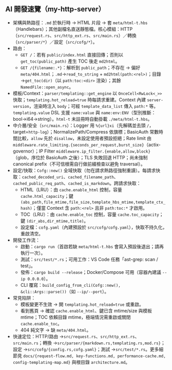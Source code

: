 <!-- WHY: 精煉給 AI/協作者的高濃度指南；當路由/模板/快取/中介層策略變動時更新。保持約 20–50 行。 -->

## AI 開發速覽（my-http-server）

- 架構與熱路徑：`.md` 於執行時 → HTML 片段 → 套 `meta/html-t.hbs`（Handlebars）；其他副檔名直送靜態檔。核心模組：HTTP（`src/request.rs`、`src/http_ext.rs`、`src/main.rs`）／轉換（`src/parser/*`）／設定（`src/cofg/*`）。
- 路由：
  - `GET /`：若有 `public/index.html` 直接回傳；否則以 `get_toc(public_path)` 產生 TOC 後走 `md2html`。
  - `GET /{filename:.*}`：解析到 `public_path`；不存在 → 偏好 `meta/404.html`；`.md`→`read_to_string` + `md2html(path:<rel>)`；目錄 →`get_toc(dir)`（以 `path:toc:<dir>` 渲染）；其餘 `NamedFile::open_async`。
- 模板/Context：`parser/templating::get_engine` 以 `OnceCell<RwLock<_>>` 快取；`templating.hot_reload=true` 時每請求重建。Context 內建 `server-version`，渲染時注入 `body`；可經 `template_data_list` 傳入 `path:*` 等。`templating.value` DSL 支援 `name:value` 與 `name:env:ENV`（型別推斷：bool→i64→string）。`html-t` 未註冊時自動掛載 `./meta/html-t.hbs`。
- 中介層/安全（`src/main.rs`）：Logger 用 `%{url}xi`（先解碼並去頭 `/`，target=`http-log`）；NormalizePath/Compress 依旗標；BasicAuth 常數時間比較，`allow` 先於 `disallow`，未設定使用者預設拒絕；Rate limit 由 `middleware.rate_limiting.{seconds_per_request,burst_size}`（actix-governor）；IP Filter `middleware.ip_filter.{enable,allow,block}`（glob，序位於 BasicAuth 之後）；TLS 失敗回退 HTTP；尚未強制 canonical prefix（不可信根需自行做前綴檢查以避免 traversal）。
- 設定/快取：`Cofg::new()` 全域快取（勿在請求熱路徑強制重讀）。每請求快取：`cached_decoded_uri`、`cached_filename_path`、`cached_public_req_path`、`cached_is_markdown`。跨請求快取：
  - HTML（LRU）：由 `cache.enable_html` 控制，容量 `cache.html_capacity`；鍵 `(abs_path,file_mtime,file_size,template_hbs_mtime,template_ctx_hash)`；僅當 Context 含 `path:<rel>` 且非 `path:toc:*` 才啟用。
  - TOC（LRU）：由 `cache.enable_toc` 控制，容量 `cache.toc_capacity`；鍵 `(dir_abs,dir_mtime,title)`。
  - 設定檔：`cofg.yaml`（內建預設於 `src/cofg/cofg.yaml`），快取不持久化，重啟清空。
- 開發工作流：
  - 啟動：`cargo run`（首啟若缺 `meta/html-t.hbs` 會寫入預設後退出；請再執行一次）。
  - 測試：`src/test/*.rs`；可用工作：VS Code 任務「ast-grep: scan / test」。
  - 發佈：`cargo build --release`；Docker/Compose 可用（容器內建議 `--ip 0.0.0.0`）。
  - CLI 覆寫：`build_config_from_cli(Cofg::new(), &cli::Args::parse())`（如 `--ip/--port`）。
- 常見陷阱：
  - 模板變更不生效 → 開 `templating.hot_reload=true` 或重啟。
  - 看到舊頁 → 確認 `cache.enable_html`、鍵已含 mtime/size 與模板 mtime；TOC 依賴目錄 mtime，極端情況需重啟或關閉 `cache.enable_toc`。
  - 404 純文字 → 缺 `meta/404.html`。
- 快速定位：HTTP/路由 →`src/request.rs`、`src/http_ext.rs`、`src/main.rs`；轉換 →`src/parser/{markdown.rs,templating.rs,mod.rs}`；設定 →`src/cofg/{config.rs,cofg.yaml}`；測試 →`src/test/*.rs`。更多細節見 `docs/{request-flow.md, key-functions.md, performance-cache.md, config-templating-map.md}` 與根目錄 `architecture.md`。
